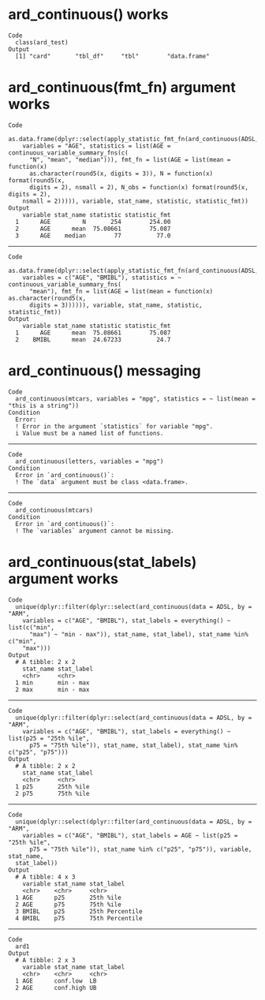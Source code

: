 # ard_continuous() works

    Code
      class(ard_test)
    Output
      [1] "card"       "tbl_df"     "tbl"        "data.frame"

# ard_continuous(fmt_fn) argument works

    Code
      as.data.frame(dplyr::select(apply_statistic_fmt_fn(ard_continuous(ADSL,
        variables = "AGE", statistics = list(AGE = continuous_variable_summary_fns(c(
          "N", "mean", "median"))), fmt_fn = list(AGE = list(mean = function(x)
          as.character(round5(x, digits = 3)), N = function(x) format(round5(x,
          digits = 2), nsmall = 2), N_obs = function(x) format(round5(x, digits = 2),
        nsmall = 2))))), variable, stat_name, statistic, statistic_fmt))
    Output
        variable stat_name statistic statistic_fmt
      1      AGE         N       254        254.00
      2      AGE      mean  75.08661        75.087
      3      AGE    median        77          77.0

---

    Code
      as.data.frame(dplyr::select(apply_statistic_fmt_fn(ard_continuous(ADSL,
        variables = c("AGE", "BMIBL"), statistics = ~ continuous_variable_summary_fns(
          "mean"), fmt_fn = list(AGE = list(mean = function(x) as.character(round5(x,
          digits = 3)))))), variable, stat_name, statistic, statistic_fmt))
    Output
        variable stat_name statistic statistic_fmt
      1      AGE      mean  75.08661        75.087
      2    BMIBL      mean  24.67233          24.7

# ard_continuous() messaging

    Code
      ard_continuous(mtcars, variables = "mpg", statistics = ~ list(mean = "this is a string"))
    Condition
      Error:
      ! Error in the argument `statistics` for variable "mpg".
      i Value must be a named list of functions.

---

    Code
      ard_continuous(letters, variables = "mpg")
    Condition
      Error in `ard_continuous()`:
      ! The `data` argument must be class <data.frame>.

---

    Code
      ard_continuous(mtcars)
    Condition
      Error in `ard_continuous()`:
      ! The `variables` argument cannot be missing.

# ard_continuous(stat_labels) argument works

    Code
      unique(dplyr::filter(dplyr::select(ard_continuous(data = ADSL, by = "ARM",
        variables = c("AGE", "BMIBL"), stat_labels = everything() ~ list(c("min",
          "max") ~ "min - max")), stat_name, stat_label), stat_name %in% c("min",
        "max")))
    Output
      # A tibble: 2 x 2
        stat_name stat_label
        <chr>     <chr>     
      1 min       min - max 
      2 max       min - max 

---

    Code
      unique(dplyr::filter(dplyr::select(ard_continuous(data = ADSL, by = "ARM",
        variables = c("AGE", "BMIBL"), stat_labels = everything() ~ list(p25 = "25th %ile",
          p75 = "75th %ile")), stat_name, stat_label), stat_name %in% c("p25", "p75")))
    Output
      # A tibble: 2 x 2
        stat_name stat_label
        <chr>     <chr>     
      1 p25       25th %ile 
      2 p75       75th %ile 

---

    Code
      unique(dplyr::select(dplyr::filter(ard_continuous(data = ADSL, by = "ARM",
        variables = c("AGE", "BMIBL"), stat_labels = AGE ~ list(p25 = "25th %ile",
          p75 = "75th %ile")), stat_name %in% c("p25", "p75")), variable, stat_name,
      stat_label))
    Output
      # A tibble: 4 x 3
        variable stat_name stat_label     
        <chr>    <chr>     <chr>          
      1 AGE      p25       25th %ile      
      2 AGE      p75       75th %ile      
      3 BMIBL    p25       25th Percentile
      4 BMIBL    p75       75th Percentile

---

    Code
      ard1
    Output
      # A tibble: 2 x 3
        variable stat_name stat_label
        <chr>    <chr>     <chr>     
      1 AGE      conf.low  LB        
      2 AGE      conf.high UB        

